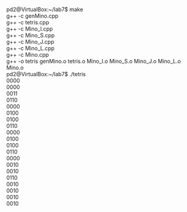 pd2@VirtualBox:~/lab7$ make  
g++ -c genMino.cpp  
g++ -c tetris.cpp  
g++ -c Mino_I.cpp  
g++ -c Mino_S.cpp  
g++ -c Mino_J.cpp  
g++ -c Mino_L.cpp  
g++ -c Mino.cpp  
g++ -o tetris genMino.o tetris.o Mino_I.o Mino_S.o Mino_J.o Mino_L.o Mino.o  
pd2@VirtualBox:~/lab7$ ./tetris  
0000  
0000  
0011  
0110  
0000  
0100  
0100  
0110  
0000  
0100  
0100  
0110  
0000  
0010  
0010  
0110  
0010  
0010  
0010  
0010  

